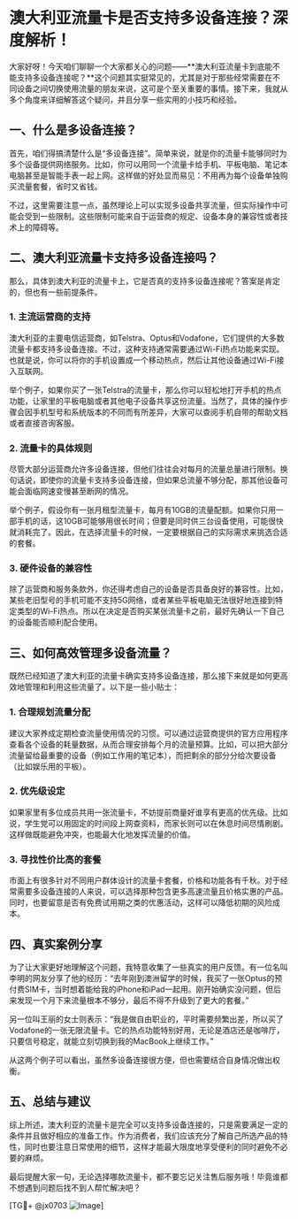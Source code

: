 # 澳大利亚流量卡是否支持多设备连接？深度解析！

大家好呀！今天咱们聊聊一个大家都关心的问题——**澳大利亚流量卡到底能不能支持多设备连接呢？**这个问题其实挺常见的，尤其是对于那些经常需要在不同设备之间切换使用流量的朋友来说，这可是个至关重要的事情。接下来，我就从多个角度来详细解答这个疑问，并且分享一些实用的小技巧和经验。

## 一、什么是多设备连接？

首先，咱们得搞清楚什么是“多设备连接”。简单来说，就是你的流量卡能够同时为多个设备提供网络服务。比如，你可以用同一个流量卡给手机、平板电脑、笔记本电脑甚至是智能手表一起上网。这样做的好处显而易见：不用再为每个设备单独购买流量套餐，省时又省钱。

不过，这里需要注意一点，虽然理论上可以实现多设备共享流量，但实际操作中可能会受到一些限制。这些限制可能来自于运营商的规定、设备本身的兼容性或者技术上的障碍等。

## 二、澳大利亚流量卡支持多设备连接吗？

那么，具体到澳大利亚的流量卡上，它是否真的支持多设备连接呢？答案是肯定的，但也有一些前提条件。

### 1. **主流运营商的支持**
澳大利亚的主要电信运营商，如Telstra、Optus和Vodafone，它们提供的大多数流量卡都支持多设备连接。不过，这种支持通常需要通过Wi-Fi热点功能来实现。也就是说，你可以将你的手机设置成一个移动热点，然后让其他设备通过Wi-Fi接入互联网。

举个例子，如果你买了一张Telstra的流量卡，那么你可以轻松地打开手机的热点功能，让家里的平板电脑或者其他电子设备共享这份流量。当然了，具体的操作步骤会因手机型号和系统版本的不同而有所差异，大家可以查阅手机自带的帮助文档或者直接咨询客服。

### 2. **流量卡的具体规则**
尽管大部分运营商允许多设备连接，但他们往往会对每月的流量总量进行限制。换句话说，即使你的流量卡支持多设备连接，但如果总流量不够分配，那其他设备可能会面临网速变慢甚至断网的情况。

举个例子，假设你有一张月租型流量卡，每月有10GB的流量配额。如果你只用一部手机的话，这10GB可能够用很长时间；但要是同时供三台设备使用，可能很快就消耗完了。因此，在选择流量卡的时候，一定要根据自己的实际需求来挑选合适的套餐。

### 3. **硬件设备的兼容性**
除了运营商和服务条款外，你还得考虑自己的设备是否具备良好的兼容性。比如，某些老旧型号的手机可能不支持5G网络，或者某些平板电脑无法很好地连接到特定类型的Wi-Fi热点。所以在决定是否购买某张流量卡之前，最好先确认一下自己的设备能否顺利配合使用。

## 三、如何高效管理多设备流量？

既然已经知道了澳大利亚的流量卡确实支持多设备连接，那么接下来就是如何更高效地管理和利用这些流量了。以下是一些小贴士：

### 1. **合理规划流量分配**
建议大家养成定期检查流量使用情况的习惯。可以通过运营商提供的官方应用程序查看各个设备的耗量数据，从而合理安排每个月的流量预算。比如，可以把大部分流量留给最重要的设备（例如工作用的笔记本），而把剩余的部分分给次要设备（比如娱乐用的平板）。

### 2. **优先级设定**
如果家里有多位成员共用一张流量卡，不妨提前商量好谁享有更高的优先级。比如说，学生党可以用固定的时间段上网查资料，而家长则可以在休息时间尽情刷剧。这样做既能避免冲突，也能最大化地发挥流量的价值。

### 3. **寻找性价比高的套餐**
市面上有很多针对不同用户群体设计的流量卡套餐，价格和功能各有千秋。对于经常需要多设备连接的人来说，可以选择那种包含更多高速流量且价格实惠的产品。同时，也要留意是否有免费试用期之类的优惠活动，这样可以降低初期的风险成本。

## 四、真实案例分享

为了让大家更好地理解这个问题，我特意收集了一些真实的用户反馈。有一位名叫李明的网友分享了他的经历：“去年刚到澳洲留学的时候，我买了一张Optus的预付费SIM卡，当时想着能给我的iPhone和iPad一起用。刚开始确实没问题，但后来发现一个月下来流量根本不够分，最后不得不升级到了更大的套餐。”

另一位叫王丽的女士则表示：“我是做自由职业的，平时需要频繁出差，所以买了Vodafone的一张无限流量卡。它的热点功能特别好用，无论是酒店还是咖啡厅，只要信号稳定，就能立刻切换到我的MacBook上继续工作。”

从这两个例子可以看出，虽然多设备连接很方便，但也需要结合自身情况做出权衡。

## 五、总结与建议

综上所述，澳大利亚的流量卡是完全可以支持多设备连接的，只是需要满足一定的条件并且做好相应的准备工作。作为消费者，我们应该充分了解自己所选产品的特性，同时也要注意日常使用的细节，这样才能最大限度地享受便利的同时避免不必要的麻烦。

最后提醒大家一句，无论选择哪款流量卡，都不要忘记关注售后服务哦！毕竟谁都不想遇到问题后找不到人帮忙解决吧？

[TG💪+ @jx0703 ![Image](https://github.com/user-attachments/assets/dbca1d08-cadb-493c-b0ec-ad6f7a83f270)]